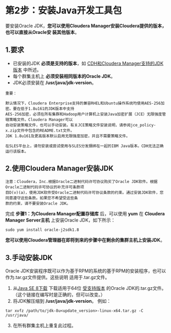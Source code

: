 第2步：安装Java开发工具包
================================================================================
要安装Oracle JDK，**您可以使用Cloudera Manager安装Cloudera提供的版本，也可以直接从Oracle安
装其他版本**。

## 1.要求
+ 已安装的JDK **必须是支持的版本**，如 [CDH和Cloudera Manager支持的JDK版本](https://www.cloudera.com/documentation/enterprise/release-notes/topics/rn_consolidated_pcm.html#pcm_jdk) 中所述。
+ 每个群集主机上 **必须安装相同版本的Oracle JDK**。
+ JDK必须安装在 **/usr/java/jdk-version**。

```
重要：

默认情况下，Cloudera Enterprise支持的兼容RHEL和Ubuntu操作系统均使用AES-256加密。要在低于1.8u161的JDK版本中支持
AES-256加密，必须在所有集群和Hadoop用户计算机上安装Java加密扩展（JCE）无限强度管辖策略文件。Cloudera Manager可以
自动安装策略文件，也可以手动安装。有关JCE策略文件安装说明，请参阅jce_policy-x.zip文件中包含的README.txt文件。
JDK 1.8u161及更高版本默认启用无限强度加密，并且不需要策略文件。

在SLES平台上，请勿安装或尝试使用与SLES分发捆绑在一起的IBM Java版本。CDH无法正确运行该版本。
```

## 2.使用Cloudera Manager安装JDK
```
注意：Cloudera，Inc.根据Oracle二进制代码许可协议购买了Oracle JDK软件。根据Oracle二进制代码许可协议的补充许可条款项
目D(v)(a)，使用JDK软件受Oracle二进制代码许可协议条款的约束。通过安装JDK软件，您同意遵守这些条款。如果您不希望受这些条
款的约束，请不要安装Oracle JDK。
```
完成 **步骤1：为Cloudera Manager配置存储库** 后，可以使用 **yum** 在 **Cloudera Manager
Server主机** 上安装Oracle JDK，如下所示：
```shell
sudo yum install oracle-j2sdk1.8
```
**您可以使用Cloudera管理器在即将到来的步骤中在剩余的集群主机上安装JDK**。

## 3.手动安装JDK
Oracle JDK安装程序既可以作为基于RPM的系统的基于RPM的安装程序，也可以作为.tar.gz文件提供。这些说明
适用于.tar.gz文件。
1. 从[Java SE 8下载](http://www.oracle.com/technetwork/java/javase/downloads/java-archive-javase8-2177648.html)
下载适用于64位 [受支持版本](https://www.cloudera.com/documentation/enterprise/release-notes/topics/rn_consolidated_pcm.html#pcm_jdk)
的Oracle JDK的.tar.gz文件。（这个链接在编写时是正确的，但可以改变。）
2. 将JDK解压缩到 **/usr/java/jdk-version**。 例如：
  ```shell
  tar xvfz /path/to/jdk-8u<update_version>-linux-x64.tar.gz -C /usr/java/
  ```
3. 在所有群集主机上重复此过程。
